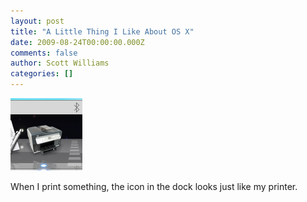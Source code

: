 ```yaml
---
layout: post
title: "A Little Thing I Like About OS X"
date: 2009-08-24T00:00:00.000Z
comments: false
author: Scott Williams
categories: []
---
```

<img alt="When I print something, the icon in the dock looks just like my printer." src="./1251147259000.jpg">

When I print something, the icon in the dock looks just like my printer.
